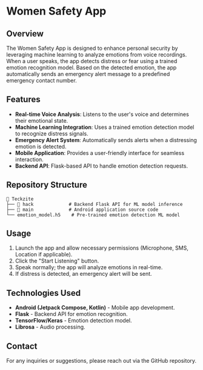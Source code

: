 # Women Safety App

## Overview
The Women Safety App is designed to enhance personal security by leveraging machine learning to analyze emotions from voice recordings. When a user speaks, the app detects distress or fear using a trained emotion recognition model. Based on the detected emotion, the app automatically sends an emergency alert message to a predefined emergency contact number.

## Features
- **Real-time Voice Analysis**: Listens to the user's voice and determines their emotional state.
- **Machine Learning Integration**: Uses a trained emotion detection model to recognize distress signals.
- **Emergency Alert System**: Automatically sends alerts when a distressing emotion is detected.
- **Mobile Application**: Provides a user-friendly interface for seamless interaction.
- **Backend API**: Flask-based API to handle emotion detection requests.

## Repository Structure
```
📂 Teckzite
├── 📂 hack             # Backend Flask API for ML model inference
├── 📂 main             # Android application source code
└── emotion_model.h5    # Pre-trained emotion detection ML model
```
## Usage
1. Launch the app and allow necessary permissions (Microphone, SMS, Location if applicable).
2. Click the "Start Listening" button.
3. Speak normally; the app will analyze emotions in real-time.
4. If distress is detected, an emergency alert will be sent.

## Technologies Used
- **Android (Jetpack Compose, Kotlin)** - Mobile app development.
- **Flask** - Backend API for emotion recognition.
- **TensorFlow/Keras** - Emotion detection model.
- **Librosa** - Audio processing.

## Contact
For any inquiries or suggestions, please reach out via the GitHub repository.

